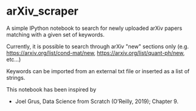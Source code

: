 # arXiv_scraper
A simple IPython notebook to search for newly uploaded arXiv papers matching with a given set of keywords.

Currently, it is possible to search through arXiv "new" sections only (e.g. https://arxiv.org/list/cond-mat/new, https://arxiv.org/list/quant-ph/new, etc...)

Keywords can be imported from an external txt file or inserted as a list of strings.

This notebook has been inspired by
* Joel Grus, Data Science from Scratch (O’Reilly, 2019); Chapter 9. 